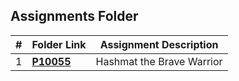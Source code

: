##  Assignments Folder

|   #   | Folder Link | Assignment Description |
| :---: | ----------- | ---------------------- |
|   1   | **<a href="https://github.com/Preassume/4883-PT-Riddle/tree/main/Assignments/P10055">P10055</a>** | Hashmat the Brave Warrior |
